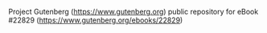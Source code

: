Project Gutenberg (https://www.gutenberg.org) public repository for eBook #22829 (https://www.gutenberg.org/ebooks/22829)
